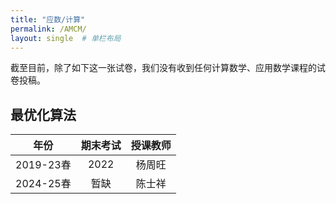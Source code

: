 ```yaml
---
title: "应数/计算"
permalink: /AMCM/
layout: single  # 单栏布局
---
```


截至目前，除了如下这一张试卷，我们没有收到任何计算数学、应用数学课程的试卷投稿。

## 最优化算法
|年份|期末考试|授课教师|
|:----:|:------------:|:------------:|
|2019-23春| 2022 | 杨周旺 |
|2024-25春| 暂缺 | 陈士祥 |

